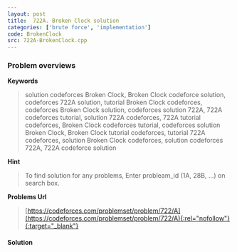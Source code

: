 ```yaml
---
layout: post
title:  722A. Broken Clock solution
categories: ['brute force', 'implementation']
code: BrokenClock
src: 722A-BrokenClock.cpp
---
```

### **Problem overviews**

**Keywords**
> solution codeforces Broken Clock, Broken Clock codeforce solution, codeforces 722A solution, tutorial Broken Clock codeforces, codeforces Broken Clock solution, codeforces solution 722A, 722A codeforces tutorial, solution 722A codeforces, 722A tutorial codeforces, Broken Clock codeforces tutorial, codeforces solution Broken Clock, Broken Clock tutorial codeforces, tutorial 722A codeforces, solution Broken Clock codeforces, solution codeforces 722A, 722A codeforce solution

**Hint**
> To find solution for any problems, Enter probleam_id (1A, 28B, ...) on search box. 

**Problems Url**
> [https://codeforces.com/problemset/problem/722/A](https://codeforces.com/problemset/problem/722/A){:rel="nofollow"}{:target="_blank"}

#### **Solution**



